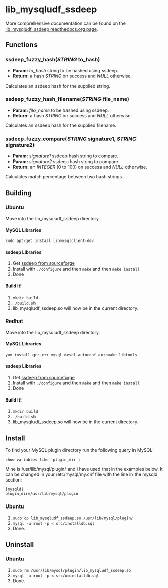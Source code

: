 lib\_mysqludf\_ssdeep
=====================

More comprehensive documentation can be found on the [lib\_mysqludf\_ssdeep readthedocs.org page](http://lib_mysqludf_ssdeep.readthedocs.org).

Functions
------------------

### ssdeep_fuzzy_hash(*STRING* to_hash)
- **Param:** _to_hash_ string to be hashed using ssdeep.
- **Return:** a hash _STRING_ on success and _NULL_ otherwise.

Calculates an ssdeep hash for the supplied string.

### ssdeep_fuzzy_hash_filename(*STRING* file_name)
- **Param:** _file_name_ to be hashed using ssdeep.
- **Return:** a hash _STRING_ on success and _NULL_ otherwise.

Calculates an ssdeep hash for the supplied filename.

### ssdeep_fuzzy_compare(*STRING* signature1, *STRING* signature2)
- **Param:** _signature1_ ssdeep hash string to compare.
- **Param:** _signature2_ ssdeep hash string to compare.
- **Return:** an _INTEGER_ (0 to 100) on success and _NULL_ otherwise.

Calculates match percentage between two hash strings.


Building
------------------

### Ubuntu

Move into the lib\_mysqludf\_ssdeep directory.

#### MySQL Libraries

	sudo apt-get install libmysqlclient-dev

#### ssdeep Libraries

1. Get [ssdeep from sourceforge](http://ssdeep.sourceforge.net/ "ssdeep on sourceforge")
2. Install with `./configure` and then `make` and then `make install`
3. Done

#### Build It!

1. `mkdir build`
2. `./build.sh`
3. lib\_mysqludf\_ssdeep.so will now be in the current directory.


### Redhat

Move into the lib\_mysqludf\_ssdeep directory.

#### MySQL Libraries

	yum install gcc-c++ mysql-devel autoconf automake libtools

#### ssdeep Libraries

1. Get [ssdeep from sourceforge](http://ssdeep.sourceforge.net/ "ssdeep on sourceforge")
2. Install with `./configure` and then `make` and then `make install`
3. Done

#### Build It!

1. `mkdir build`
2. `./build.sh`
3. lib\_mysqludf\_ssdeep.so will now be in the current directory.

Install
------------------

To find your MySQL plugin directory run the following query in MySQL:

    show variables like 'plugin_dir';

Mine is /usr/lib/mysql/plugin/ and I have used that in the examples below. It can be changed in your /etc/mysql/my.cnf file with the line in the mysqld section:

    [mysqld]
    plugin_dir=/usr/lib/mysql/plugin

### Ubuntu

1. `sudo cp lib_mysqludf_ssdeep.so /usr/lib/mysql/plugin/`
2. `mysql -u root -p < src/installdb.sql`
3. Done.

Uninstall
------------------

### Ubuntu

1. `sudo rm /usr/lib/mysql/plugin/lib_mysqludf_ssdeep.so`
2. `mysql -u root -p < src/uninstalldb.sql`
3. Done.